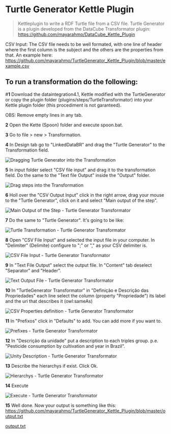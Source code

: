 # Turtle Generator Kettle Plugin 
> Kettleplugin to write a RDF Turtle file from a CSV file.
Turtle Generator is a plugin developed from the DataCube Transformator plugin: https://github.com/mayarahmo/DataCube_Kettle_Plugin

CSV Input: The CSV file needs to be well formated, with one line of header where the first column is the subject and the others are the properties from that. An example here: https://github.com/mayarahmo/TurtleGenerator_Kettle_Plugin/blob/master/example.csv

To run a transformation do the following:
--- 
#**1** Download the dataintegration4.1, Kettle modified with the TurtleGenerator
or copy the plugin folder (plugins/steps/TurtleTransformator) into your Kettle plugin folder (this procediment is not garanteed).

OBS: Remove empty lines in any tab.

**2** Open the Kette (Spoon) folder and execute spoon.bat.  

**3** Go to file > new > Transformation.

**4** In Design tab go to "LinkedDataBR" and drag the "Turtle Generator" to the Transformation field.

![Dragging Turtle Generator into the Transformation](https://user-images.githubusercontent.com/8130000/29002728-6d692260-7a7f-11e7-9135-d5b2971da22f.png)

**5** In input folder select "CSV file input" and drag it to the transformation field. Do the same to the "Text file Output" inside the "Output" folder.

![Drag steps into the Transformation](https://user-images.githubusercontent.com/8130000/29002731-74ae7822-7a7f-11e7-8ec4-7ae45fdf8d61.png)

**6** Holl over the "CSV Output Input" click in the right arrow, drag your mouse to the "Turtle Generator", click on it and select "Main output of the step". 
 
![Main Output of the Step - Turtle Generator Transformator](https://user-images.githubusercontent.com/8130000/29002946-038776b2-7a84-11e7-82e1-36fae0b55674.png)
 
**7** Do the same to "Turtle Generator". It's going to be like:

![Turtle Transformation - Turtle Generator Transformator](https://user-images.githubusercontent.com/8130000/29002734-7947c596-7a7f-11e7-988f-8e50f0db2471.png)

**8** Open "CSV File Input" and selected the input file in your computer. In "Delimiter" (Delimite) configure to ";" or "," as your CSV delimiter is.

![CSV File Input - Turtle Generator Transformator](https://user-images.githubusercontent.com/8130000/29244002-f0cb0b88-7f83-11e7-8bb9-945f2e00aa6d.png)

**9** In "Text File Output" select the output file. In "Content" tab deselect "Separator" and "Header".

![Text Output File - Turtle Generator Transformator](https://user-images.githubusercontent.com/8130000/29244074-b38b8926-7f85-11e7-9594-65ce176876d1.png)

**10** In "TurtleGenerator Transformator" in "Definição e Descrição das Propriedades" each line select the column (property "Propriedade") its label and the uri that describes it (owl:sameAs) 

![CSV Properties definition - Turtle Generator Transformator](https://user-images.githubusercontent.com/8130000/29320784-b1dc4db0-81ae-11e7-826b-ba74783a6cbf.png)

**11** In "Prefixos" click in "Defaults" to add. You can add more if you want to. 

![Prefixes - Turtle Generator Transformator](https://user-images.githubusercontent.com/8130000/29320944-3f62ecd4-81af-11e7-9be0-1b0b7f70c624.png)

**12** In "Descrição da unidade" put a description to each triples group. p.e. "Pesticide consumption by cultivation and year in Brazil".

![Unity Description - Turtle Generator Transformator](https://user-images.githubusercontent.com/8130000/29321151-e0729750-81af-11e7-80f1-75dabb73f141.png)

**13** Describe the hierarchys if exist. Click Ok.

![Hierarchys - Turtle Generator Transformator](https://user-images.githubusercontent.com/8130000/29321295-5c6759e0-81b0-11e7-953c-aa4c5849a661.png)

**14** Execute

![Execute - Turtle Generator Transformator](https://user-images.githubusercontent.com/8130000/29002755-f448538c-7a7f-11e7-8215-9e913e64ec57.png)

**15** Well done. Now your output is something like this: https://github.com/mayarahmo/TurtleGenerator_Kettle_Plugin/blob/master/output.txt

[output.txt](https://github.com/mayarahmo/TurtleGenerator_Kettle_Plugin/files/1225533/output.txt)



 
